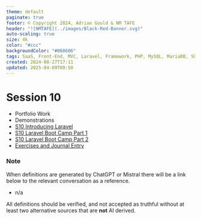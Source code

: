 ```yaml
---
theme: default
paginate: true
footer: © Copyright 2024, Adrian Gould & NM TAFE
header: "![NMTAFE](../images/Black-Red-Banner.svg)"
auto-scaling: true
size: 4k
color: "#ccc"
backgroundColor: "#060606"
tags: SaaS, Front-End, MVC, Laravel, Framework, PHP, MySQL, MariaDB, SQLite, Testing, Unit Testing, Feature Testing, PEST
created: 2024-08-27T17:11
updated: 2025-04-09T09:50
---
```

# Session 10

- Portfolio Work
- Demonstrations
- [S10 Introducing Laravel](session-10/S10-Introducing-Laravel-11.md)
- [S10 Laravel Boot Camp Part 1](session-10/S10-Laravel-BootCamp-Part-1.md)
- [S10 Laravel Boot Camp Part 2](session-10/S10-Laravel-BootCamp-Part-2.md)
- [Exercises and Journal Entry](./session-10/Session-10-Exercises-and-Journal-Entry.md)


### Note

When definitions are generated by ChatGPT or Mistral there will be a link below to the relevant conversation as a reference.

- n/a

All definitions should be verified, and not accepted as truthful without at least two alternative sources that are **not** AI derived.

